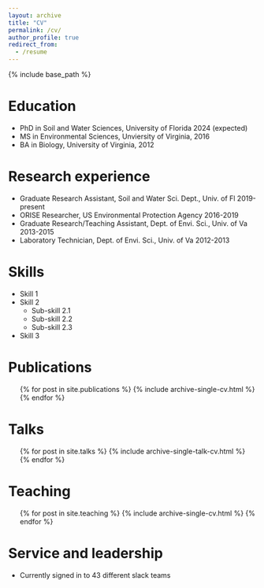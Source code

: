 ```yaml
---
layout: archive
title: "CV"
permalink: /cv/
author_profile: true
redirect_from:
  - /resume
---
```


{% include base_path %}

Education
======
* PhD in Soil and Water Sciences, University of Florida 2024 (expected)
* MS in Environmental Sciences, Unviersity of Virginia, 2016
* BA in Biology, University of Virginia, 2012

Research experience
======
* Graduate Research Assistant, Soil and Water Sci. Dept., Univ. of Fl     2019-present
* ORISE Researcher, US Environmental Protection Agency                      2016-2019 
* Graduate Research/Teaching Assistant, Dept. of Envi. Sci., Univ. of Va    2013-2015
* Laboratory Technician, Dept. of Envi. Sci., Univ. of Va                   2012-2013
  
Skills
======
* Skill 1
* Skill 2
  * Sub-skill 2.1
  * Sub-skill 2.2
  * Sub-skill 2.3
* Skill 3

Publications
======
  <ul>{% for post in site.publications %}
    {% include archive-single-cv.html %}
  {% endfor %}</ul>
  
Talks
======
  <ul>{% for post in site.talks %}
    {% include archive-single-talk-cv.html %}
  {% endfor %}</ul>
  
Teaching
======
  <ul>{% for post in site.teaching %}
    {% include archive-single-cv.html %}
  {% endfor %}</ul>
  
Service and leadership
======
* Currently signed in to 43 different slack teams

